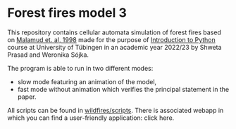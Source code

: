 # Forest fires model 3 ​

This repository contains cellular automata simulation of forest fires based on [Malamud et. al, 1998](https://github.com/shw3ta/wildfires/blob/main/references/MalamudTurcotteMorein_ForestFires_Science_1998.pdf) made for the purpose of [Introduction to Python](https://github.com/eulerlab/pyclass23) course at University of Tübingen in an academic year 2022/23 by Shweta Prasad and Weronika Sójka. 

The program is able to run in two different modes: 
- slow mode featuring an animation of the model, 
- fast mode without animation which verifies the principal statement in the paper. 

All scripts can be found in [wildfires/scripts](https://github.com/shw3ta/wildfires/tree/main/scripts). There is associated webapp in which you can find a user-friendly application: click here.
